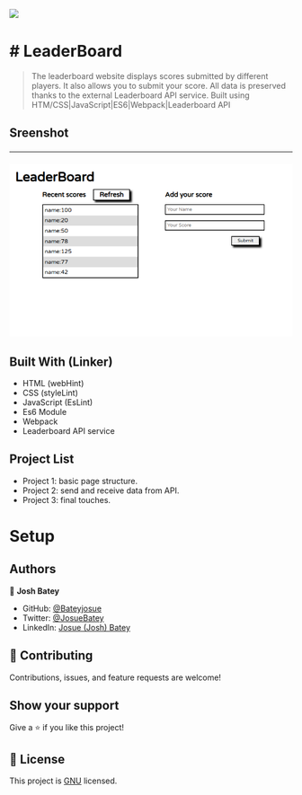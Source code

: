 ![](https://img.shields.io/badge/Microverse-blueviolet)

# # LeaderBoard

> The leaderboard website displays scores submitted by different players. It also allows you to submit your score. All data is preserved thanks to the external Leaderboard API service. Built using HTM/CSS|JavaScript|ES6|Webpack|Leaderboard API

## Sreenshot<hr>

![](./src/images/screenshot.png.png)

## Built With (Linker)

- HTML (webHint)
- CSS (styleLint)
- JavaScript (EsLint)
- Es6 Module
- Webpack
- Leaderboard API service

## Project List

- Project 1: basic page structure.
- Project 2: send and receive data from API.
- Project 3: final touches.

# Setup

## Authors

👤 **Josh Batey**

- GitHub: [@Bateyjosue](https://github.com/Bateyjosue)
- Twitter: [@JosueBatey](https://twitter.com/josuebatey)
- LinkedIn: [Josue (Josh) Batey](https://www.linkedin.com/in/josue-ishara/)

## 🤝 Contributing

Contributions, issues, and feature requests are welcome!

## Show your support

Give a ⭐️ if you like this project!

## 📝 License

This project is [GNU](./LICENSE) licensed.
